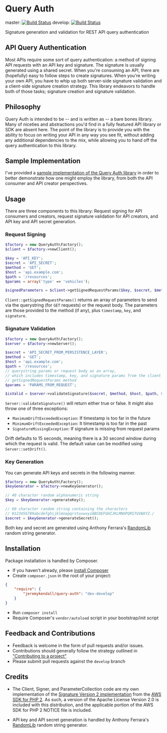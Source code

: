 # Query Auth

master: [![Build Status](https://travis-ci.org/jeremykendall/query-auth.png?branch=master)](https://travis-ci.org/jeremykendall/query-auth) develop: [![Build Status](https://travis-ci.org/jeremykendall/query-auth.png?branch=develop)](https://travis-ci.org/jeremykendall/query-auth)

Signature generation and validation for REST API query authentication

## API Query Authentication

Most APIs require some sort of query authentication: a method of signing API
requests with an API key and signature.  The signature is usually generated
using a shared secret.  When you're consuming an API, there are (hopefully) easy
to follow steps to create signatures. When you're writing your own API, you
have to whip up both server-side signature validation and a client-side
signature creation strategy. This library endeavors to handle both of those
tasks; signature creation and signature validation.

## Philosophy

Query Auth is intended to be -- and is written as -- a bare bones library.  Many of
niceties and abstractions you'd find in a fully featured API library or SDK are
absent here.  The point of the library is to provide you with the ability to
focus on writing your API in any way you see fit, without adding any additional
dependencies to the mix, while allowing you to hand off the query authentication
to this library.


## Sample Implementation

I've provided a [sample implementation of the Query Auth library](https://github.com/jeremykendall/query-auth-impl) 
in order to better demonstrate how one might employ the library, from both the
API consumer and API creator perspectives.

## Usage

There are three components to this library: Request signing for API consumers
and creators, request signature validation for API creators, and API key and
API secret generation.

### Request Signing

``` php
$factory = new QueryAuth\Factory();
$client = $factory->newClient();

$key = 'API_KEY';
$secret = 'API_SECRET';
$method = 'GET';
$host = 'api.example.com';
$path = '/resources';
$params = array('type' => 'vehicles');

$signedParameters = $client->getSignedRequestParams($key, $secret, $method, $host, $path, $params);
```

`Client::getSignedRequestParams()` returns an array of parameters to send via
the querystring (for `GET` requests) or the request body. The parameters are
those provided to the method (if any), plus `timestamp`, `key`, and `signature`.

### Signature Validation

``` php
$factory = new QueryAuth\Factory();
$server = $factory->newServer();

$secret = 'API_SECRET_FROM_PERSISTENCE_LAYER';
$method = 'GET';
$host = 'api.example.com';
$path = '/resources';
// querystring params or request body as an array,
// which includes timestamp, key, and signature params from the client's
// getSignedRequestParams method
$params = 'PARAMS_FROM_REQUEST'; 

$isValid = $server->validateSignature($secret, $method, $host, $path, $params);
```

`Server::validateSignature()` will return either true or false.  It might also
throw one of three exceptions:
* `MaximumDriftExceededException`: If timestamp is too far in the future
* `MinimumDriftExceededException`: It timestamp is too far in the past
* `SignatureMissingException`: If signature is missing from request params

Drift defaults to 15 seconds, meaning there is a 30 second window during which the
request is valid. The default value can be modified using `Server::setDrift()`.

### Key Generation

You can generate API keys and secrets in the following manner.

``` php
$factory = new QueryAuth\Factory();
$keyGenerator = $factory->newKeyGenerator();

// 40 character random alphanumeric string
$key = $keyGenerator->generateKey();

// 60 character random string containing the characters
// 0123456789abcdefghijklmnopqrstuvwxyzABCDEFGHIJKLMNOPQRSTUVWXYZ./
$secret = $keyGenerator->generateSecret();
```

Both key and secret are generated using Anthony Ferrara's [RandomLib](https://github.com/ircmaxell/RandomLib)
random string generator.

## Installation

Package installation is handled by Composer.

* If you haven't already, please [install Composer](http://getcomposer.org/doc/00-intro.md#installation-nix)
* Create `composer.json` in the root of your project:

``` json
{
    "require": {
        "jeremykendall/query-auth": "dev-develop"
    }
}
```

* Run `composer install`
* Require Composer's `vendor/autoload` script in your bootstrap/init script

## Feedback and Contributions

* Feedback is welcome in the form of pull requests and/or issues.
* Contributions should generally follow the strategy outlined in ["Contributing
  to a project"](https://help.github.com/articles/fork-a-repo#contributing-to-a-project)
* Please submit pull requests against the `develop` branch

## Credits

* The Client, Signer, and ParameterCollection code are my own implementation of
the [Signature Version 2
implementation](https://github.com/aws/aws-sdk-php/blob/master/src/Aws/Common/Signature/SignatureV2.php)
from the [AWS SDK for PHP
2](https://github.com/aws/aws-sdk-php/blob/master/src/Aws/Common/Signature/SignatureV2.php).
As such, a version of the Apache License Version 2.0 is included with this
distribution, and the applicable portion of the AWS SDK for PHP 2 NOTICE file
is included.

* API key and API secret generation is handled by Anthony Ferrara's
[RandomLib](https://github.com/ircmaxell/RandomLib) random string generator.
